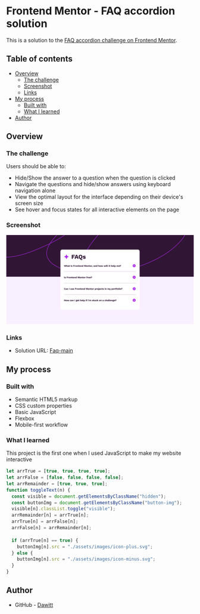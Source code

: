 # Frontend Mentor - FAQ accordion solution

This is a solution to the [FAQ accordion challenge on Frontend Mentor](https://www.frontendmentor.io/challenges/faq-accordion-wyfFdeBwBz).

## Table of contents

- [Overview](#overview)
  - [The challenge](#the-challenge)
  - [Screenshot](#screenshot)
  - [Links](#links)
- [My process](#my-process)
  - [Built with](#built-with)
  - [What I learned](#what-i-learned)
- [Author](#author)

## Overview

### The challenge

Users should be able to:

- Hide/Show the answer to a question when the question is clicked
- Navigate the questions and hide/show answers using keyboard navigation alone
- View the optimal layout for the interface depending on their device's screen size
- See hover and focus states for all interactive elements on the page

### Screenshot

![](./screenshot.png)

### Links

- Solution URL: [Faq-main](https://dawidtt.github.io/Faq-main/)

## My process

### Built with

- Semantic HTML5 markup
- CSS custom properties
- Basic JavaScript
- Flexbox
- Mobile-first workflow

### What I learned

This project is the first one when I used JavaScript to make my website interactive

```js
let arrTrue = [true, true, true, true];
let arrFalse = [false, false, false, false];
let arrRemainder = [true, true, true];
function toggleText(n) {
  const visible = document.getElementsByClassName("hidden");
  const buttonImg = document.getElementsByClassName("button-img");
  visible[n].classList.toggle("visible");
  arrRemainder[n] = arrTrue[n];
  arrTrue[n] = arrFalse[n];
  arrFalse[n] = arrRemainder[n];

  if (arrTrue[n] == true) {
    buttonImg[n].src = "./assets/images/icon-plus.svg";
  } else {
    buttonImg[n].src = "./assets/images/icon-minus.svg";
  }
}
```

## Author

- GitHub - [Dawitt](https://github.com/dawidtt)
